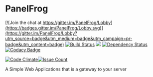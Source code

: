 # PanelFrog

[![Join the chat at https://gitter.im/PanelFrog/Lobby](https://badges.gitter.im/PanelFrog/Lobby.svg)](https://gitter.im/PanelFrog/Lobby?utm_source=badge&utm_medium=badge&utm_campaign=pr-badge&utm_content=badge)
[![Build Status](https://travis-ci.org/Serverfrog/PanelFrog.svg?branch=master)](https://travis-ci.org/Serverfrog/PanelFrog)
[![](https://jitpack.io/v/Serverfrog/panelfrog.svg)](https://jitpack.io/#Serverfrog/panelfrog)
[![Dependency Status](https://www.versioneye.com/user/projects/582ad704c8dd3300448f9e19/badge.svg?style=flat-square)](https://www.versioneye.com/user/projects/582ad704c8dd3300448f9e19)
[![Codacy Badge](https://api.codacy.com/project/badge/Grade/aaa8ccbce6114dc7a4a1a2b8af6b4062)](https://www.codacy.com/app/bastian-venz/PanelFrog?utm_source=github.com&amp;utm_medium=referral&amp;utm_content=Serverfrog/PanelFrog&amp;utm_campaign=Badge_Grade)

[![Code Climate](https://codeclimate.com/github/Serverfrog/PanelFrog/badges/gpa.svg)](https://codeclimate.com/github/Serverfrog/PanelFrog)[![Issue Count](https://codeclimate.com/github/Serverfrog/PanelFrog/badges/issue_count.svg)](https://codeclimate.com/github/Serverfrog/PanelFrog)


A Simple Web Applications that is a gateway to your server
